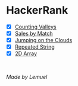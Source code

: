# HackerRank

- [x] [Counting Valleys](https://www.hackerrank.com/challenges/counting-valleys/problem)
- [x] [Sales by Match](https://www.hackerrank.com/challenges/sock-merchant/problem)
- [x] [Jumping on the Clouds](https://www.hackerrank.com/challenges/jumping-on-the-clouds/problem)
- [x] [Repeated String](https://www.hackerrank.com/challenges/repeated-string/problem)
- [x] [2D Array](https://www.hackerrank.com/challenges/2d-array/problem)

<br>

*Made by Lemuel*